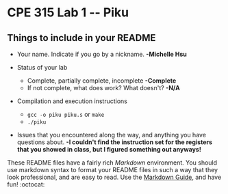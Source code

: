 # CPE 315 Lab 1 -- Piku

## Things to include in your README

* Your name. Indicate if you go by a nickname. 
__-Michelle Hsu__

* Status of your lab
  * Complete, partially complete, incomplete 
__-Complete__
  * If not complete, what does work? What doesn't? 
__-N/A__
* Compilation and execution instructions
  * `gcc -o piku piku.s` or `make`
  * `./piku`
* Issues that you encountered along the way, and anything you have questions about. 
__-I couldn't find the instruction set for the registers that you showed in class, but I figured something out anyways!__

These README files have a fairly rich _Markdown_ environment. You should use
markdown syntax to format your README files in such a way that they look
professional, and are easy to read. Use the 
[Markdown Guide](https://guides.github.com/features/mastering-markdown/), and
have fun! :octocat:

